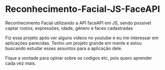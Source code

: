 # Reconhecimento-Facial-JS-FaceAPI
Reconhecimento Facial utilizando a API faceAPI em JS, sendo possível captar rostos, expressões, idade, gênero e faces cadastradas

Fiz esse projeto após ver alguns videos no youtube e eu me interessar em aplicações parecidas.
Tenho um projeto grande em mente e estou buscando estudar esses assuntos para a aplicação dele.

Fique a vontade para opinar sobre os codigos etc, pois quero aprender cada vez mais.
